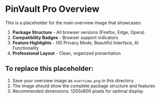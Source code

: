 # PinVault Pro Overview

This is a placeholder for the main overview image that showcases:

1. **Package Structure** - All browser versions (Firefox, Edge, Opera)
2. **Compatibility Badges** - Browser support indicators
3. **Feature Highlights** - HD Privacy Mode, Beautiful Interface, AI Functionality
4. **Professional Layout** - Clean, organized presentation

## To replace this placeholder:
1. Save your overview image as `overview.png` in this directory
2. The image should show the complete package structure and features
3. Recommended dimensions: 1200x800 pixels for optimal display
